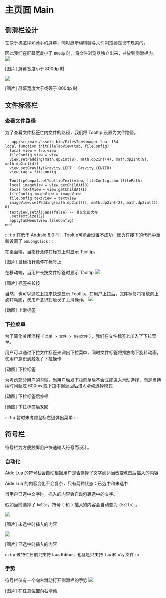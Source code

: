 # 主页面 Main
## 侧滑栏设计
在像手机这样如此小的屏幕，同时展示编辑器与文件浏览器是很不现实的。

因此我们在屏幕宽度小于 `800dp` 时，将文件浏览器独立出来，并放到侧滑栏内。
![](/images/ui/main/filebrowser_narrow.jpg)
<p class="pictureName">[图片] 屏幕宽度小于 800dp 时</p>

![](/images/ui/main/filebrowser_wide.jpg)
<p class="pictureName">[图片] 屏幕宽度大于或等于 800dp 时</p>

## 文件标签栏
### 查看文件路径
为了查看文件标签栏内文件的路径，我们将 Tooltip 设置为文件路径。
``` lua{9}
-- app/src/main/assets_bin/FilesTabManager.lua: 154
local function initFileTabView(tab, fileConfig)
  local view = tab.view
  fileConfig.view = view
  view.setPadding(math.dp2int(8), math.dp2int(4), math.dp2int(8), math.dp2int(4))
  view.setGravity(Gravity.LEFT | Gravity.CENTER)
  view.tag = fileConfig

  TooltipCompat.setTooltipText(view, fileConfig.shortFilePath)
  local imageView = view.getChildAt(0)
  local textView = view.getChildAt(1)
  fileConfig.imageView = imageView
  fileConfig.textView = textView
  imageView.setPadding(math.dp2int(2), math.dp2int(2), math.dp2int(2), 0)
  textView.setAllCaps(false) -- 关闭全部大写
  .setTextSize(12)
  applyTabMenu(view,fileConfig)
end
```
::: tip
在低于 Android 8.0 时，Tooltip可能会设置不成功，因为在接下的代码中重新设置了 `onLongClick`
:::

在桌面端，当指针悬停在标签上时显示 Tooltip。
<p class="pictureName">[图片] 鼠标指针悬停在标签上</p>

在移动端，当用户长按文件标签时显示 Tooltip
![](/images/ui/main/tab_hover_finger.jpg)
<p class="pictureName">[图片] 标签被长按</p>

当然，也可以通过上拉来快速显示 Tooltip。在用户上拉后，文件标签将播放向上旋转动画，使用户意识到触发了上滑操作。
![](/images/ui/main/tab_slideup.gif)
<p class="pictureName">[动图] 上滑标签</p>


### 下拉菜单
为了简化关闭流程（ `菜单 > 文件 > 关闭文件` ），我们在文件标签上加入了下拉菜单。

用户可以通过下拉文件标签来调出下拉菜单，同时文件标签将播放向下旋转动画，使用户意识到触发了下拉操作
<p class="pictureName">[动图] 下拉标签</p>

为考虑部分用户的习惯，当用户触发下拉菜单后不会立即进入滑动选择，而是当持续时间超过 600ms 或下拉中途返回后进入滑动选择模式
<p class="pictureName">[动图] 下拉标签后停顿</p>

<p class="pictureName">[动图] 下拉标签后返回</p>

::: tip
暂时未考虑鼠标右键弹出菜单
:::

## 符号栏
符号栏为方便触屏用户快速输入符号而设计。

### 自动化
Aide Lua 的符号栏会自动根据用户是否选择了文字而适当改变点击后插入的内容

Aide Lua 的内容变化不会复杂，只有两种状态：已选中和未选中

当用户已选中文字时，插入的内容会自动包裹选中的文字。

假如当前选择了 `hello`，符号 `(` 和 `)` 插入的内容会自动变为 `(hello)` 。

![](/images/ui/main/psbar_normal.jpg)
<p class="pictureName">[图片] 未选中时插入的内容</p>

![](/images/ui/main/psbar_selected.jpg)
<p class="pictureName">[图片] 已选中时插入的内容</p>

::: tip
该特性目前只支持 Lua Editor，也就是只支持 `lua` 和 `aly` 文件
:::
### 手势
符号栏仅有一个向右滑动打开侧滑栏的手势
![](/images/ui/main/psbar_scroll_right.jpg)
<p class="pictureName">[图片] 在任意位置向右滑动</p>
